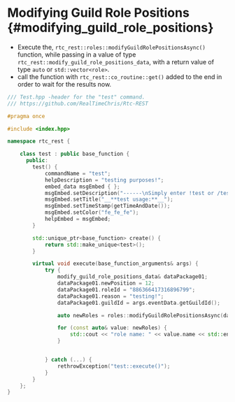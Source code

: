 Modifying Guild Role Positions {#modifying_guild_role_positions}
============
- Execute the, `rtc_rest::roles::modifyGuildRolePositionsAsync()` function, while passing in a value of type `rtc_rest::modify_guild_role_positions_data`, with a return value of type `auto` or `std::vector<role>`.
- call the function with `rtc_rest::co_routine::get()` added to the end in order to wait for the results now.

```cpp
/// Test.hpp -header for the "test" command.
/// https://github.com/RealTimeChris/Rtc-REST

#pragma once

#include <index.hpp>

namespace rtc_rest {

	class test : public base_function {
	  public:
		test() {
			commandName = "test";
			helpDescription = "testing purposes!";
			embed_data msgEmbed { };
			msgEmbed.setDescription("------\nSimply enter !test or /test!\n------");
			msgEmbed.setTitle("__**test usage:**__");
			msgEmbed.setTimeStamp(getTimeAndDate());
			msgEmbed.setColor("fe_fe_fe");
			helpEmbed = msgEmbed;
		}

		std::unique_ptr<base_function> create() {
			return std::make_unique<test>();
		}

		virtual void execute(base_function_arguments& args) {
			try {
				modify_guild_role_positions_data& dataPackage01;
				dataPackage01.newPosition = 12;
				dataPackage01.roleId = "886366417316896799";
				dataPackage01.reason = "testing!";
				dataPackage01.guildId = args.eventData.getGuildId();

				auto newRoles = roles::modifyGuildRolePositionsAsync(dataPackage01).get();

				for (const auto& value: newRoles) {
					std::cout << "role name: " << value.name << std::endl;
				}


			} catch (...) {
				rethrowException("test::execute()");
			}
		}
	};
}


```
